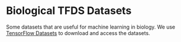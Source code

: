 # Biological TFDS Datasets
Some datasets that are useful for machine learning in biology.
We use [TensorFlow Datasets](https://www.tensorflow.org/datasets) to download and access the datasets.
